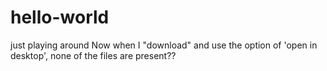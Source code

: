 # hello-world
just playing around
Now when I "download" and use the option of 'open in desktop', none of the files are present??
